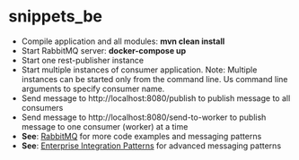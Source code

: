 # snippets_be

* Compile application and all modules: **mvn clean install**
* Start RabbitMQ server: **docker-compose up**
* Start one rest-publisher instance
* Start multiple instances of consumer application. Note: Multiple instances can be started only from the command line. Us command line arguments to specify consumer name.
* Send <POST> message to http://localhost:8080/publish to publish message to all consumers
* Send <POST> message to http://localhost:8080/send-to-worker to publish message to one consumer (worker) at a time
* **See**: [RabbitMQ](https://www.rabbitmq.com/getstarted.html) for more code examples and messaging patterns
* **See**: [Enterprise Integration Patterns](https://www.enterpriseintegrationpatterns.com/patterns/messaging/index.html) for advanced messaging patterns
